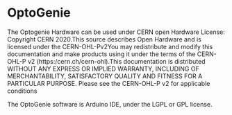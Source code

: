 # OptoGenie

The Optogenie Hardware can be used under CERN open Hardware License:
Copyright CERN 2020.This source describes Open Hardware and is licensed under the CERN-OHL-Pv2You   may   redistribute   and   modify   this   documentation   and   make   products using   it   under   the   terms   of   the   CERN-OHL-P   v2   (https:/cern.ch/cern-ohl).This   documentation   is   distributed   WITHOUT   ANY   EXPRESS   OR   IMPLIED WARRANTY,   INCLUDING   OF   MERCHANTABILITY,   SATISFACTORY   QUALITY AND FITNESS FOR A PARTICULAR PURPOSE. Please see the CERN-OHL-P v2 for applicable conditions

The OptoGenie software is Arduino IDE, under the LGPL or GPL license.
